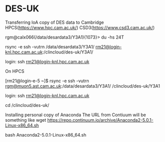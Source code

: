 # DES-UK

Transferring IoA copy of DES data to Cambridge HPCS(https://www.hpc.cam.ac.uk/) CSD3(https://www.csd3.cam.ac.uk/)

rgm@calx066(/data/desardata3/Y3A1){1073}> du -hs
24T

rsync -e ssh -vutrn /data/desardata3/Y3A1/ rm21@login-knl.hpc.cam.ac.uk:/clincloud/des-uk/Y3A1/

login: ssh rm21@login-knl.hpc.cam.ac.uk

On HPCS

[rm21@login-e-5 ~]$ rsync -e ssh -vutrn rgm@muon5.ast.cam.ac.uk:/data/desardata3/Y3A1/ /clincloud/des-uk/Y3A1

login: ssh rm21@login-knl.hpc.cam.ac.uk

cd /clincloud/des-uk/

Installing personal copy of Anaconda
The URL from Contiuum will be something like
wget https://repo.continuum.io/archive/Anaconda2-5.0.1-Linux-x86_64.sh

bash Anaconda2-5.0.1-Linux-x86_64.sh
